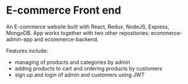 # E-commerce Front end

An E-commerce website built with React, Redux, NodeJS, Express, MongoDB. App works together with two other repositories: ecommerce-admin-app and ecommerce-backend.  

Features include: 
- managing of products and categories by admin
- adding products to cart and ordering products by customers
- sign up and login of admin and customers using JWT
